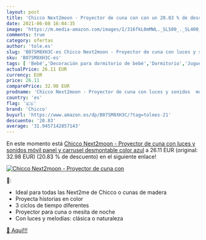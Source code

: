 ```yaml
---
layout: post
title: 'Chicco Next2moon - Proyector de cuna con con un 20.83 % de descuento'
date: 2021-06-08 16:04:35
image: 'https://m.media-amazon.com/images/I/316fkL0mMWL._SL500_._SL400_.jpg'
comments: true
category: ofertas
author: 'tole.es'
slug: 'B07SM8XH3C-es Chicco Next2moon - Proyector de cuna con luces y sonidos...'
sku: 'B07SM8XH3C-es'
tags: [ 'Bebé','Decoración para dormitorio de bebé','Dormitorio','Juguetes','Juguetes para Bebés y primera infancia','Juguetes para bebés','Juguetes y juegos','Móviles para bebé','chicco', ]
actualPrice: 26.11 EUR
currency: EUR
price: 26.11
comparePrice: 32.98 EUR
prodname: 'Chicco Next2moon - Proyector de cuna con luces y sonidos  móvil  panel y carrusel desmontable  color azul'
country: 'es'
flag: '🇪🇸'
brand: 'Chicco'
buyurl: 'https://www.amazon.es/dp/B07SM8XH3C/?tag=tolees-21'
descuento: '20.83'
average: '31.9457142857143'
---
```


En este momento está [Chicco Next2moon - Proyector de cuna con luces y sonidos  móvil  panel y carrusel desmontable  color azul](https://www.amazon.es/dp/B07SM8XH3C/?tag=tolees-21) a 26.11 EUR (original: 32.98 EUR) (20.83 %  de descuento) en el siguiente enlace!

[![Chicco Next2moon - Proyector de cuna con](https://m.media-amazon.com/images/I/316fkL0mMWL._SL500_._SL400_.jpg)](https://www.amazon.es/dp/B07SM8XH3C/?tag=tolees-21)

🔎:

- Ideal para todas las Next2me de Chicco o cunas de madera
- Proyecta historias en color
- 3 ciclos de tiempo diferentes
- Proyector para cuna o mesita de noche
- Con luces y melodías: clásica o naturaleza

[🛒 Aquí!!!](https://www.amazon.es/dp/B07SM8XH3C/?tag=tolees-21)
